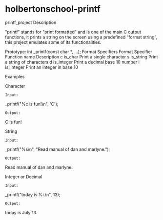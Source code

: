 # holbertonschool-printf
printf_project
Description

"printf" stands for "print formatted" and is one of the main C output functions, it prints a string on the screen using a predefined “format string”, this project emulates some of its functionalities.

Prototype: int _printf(const char *, ...);
Format Specifiers
Format Specifier 	Function name 	Description
c 	is_char 	Print a single character
s 	is_string 	Print a string of characters
d 	is_integer 	Print a decimal base 10 number
i 	is_integer 	Print an integer in base 10


Examples

Character

    Input:

_printf("%c is fun!\n", 'C');

    Output:

C is fun!

String

    Input:

_printf("%s\n", "Read manual of dan and marlyne.");

    Output:

Read manual of dan and marlyne.

Integer or Decimal

    Input:

_printf("today is %i.\n", 13);

    Output:

today is July 13.
